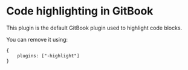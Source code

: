# Code highlighting in GitBook

This plugin is the default GitBook plugin used to highlight code blocks.

You can remove it using:

```
{
    plugins: ["-highlight"]
}
```


